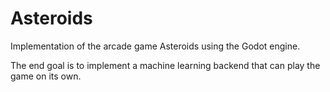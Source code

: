 # Asteroids
Implementation of the arcade game Asteroids using the Godot engine.

The end goal is to implement a machine learning backend that can play the game on its own.
